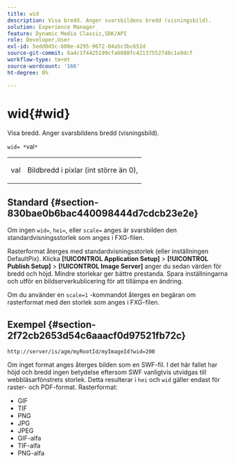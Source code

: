 ```yaml
---
title: wid
description: Visa bredd. Anger svarsbildens bredd (visningsbild).
solution: Experience Manager
feature: Dynamic Media Classic,SDK/API
role: Developer,User
exl-id: 5edd045c-600e-4295-9672-04a5c3bc651d
source-git-commit: 6a4c1f4425199cfa6088fc42137552748c1a9dcf
workflow-type: tm+mt
source-wordcount: '166'
ht-degree: 0%

---
```


# wid{#wid}

Visa bredd. Anger svarsbildens bredd (visningsbild).

`wid= *`val`*`

<table id="simpletable_8229FEFB366F4A799C206FD3E3C601BA"> 
 <tr class="strow"> 
  <td class="stentry"> <p><span class="codeph"> <span class="varname"> val</span></span> </p> </td> 
  <td class="stentry"> <p>Bildbredd i pixlar (int större än 0), </p></td> 
 </tr> 
</table>

## Standard {#section-830bae0b6bac440098444d7cdcb23e2e}

Om ingen `wid=`, `hei=`, eller `scale=` anges är svarsbilden den standardvisningsstorlek som anges i FXG-filen.

Rasterformat återges med standardvisningsstorlek (eller inställningen DefaultPix). Klicka **[!UICONTROL Application Setup]** > **[!UICONTROL Publish Setup]** > **[!UICONTROL Image Server]** anger du sedan värden för bredd och höjd. Mindre storlekar ger bättre prestanda. Spara inställningarna och utför en bildserverkublicering för att tillämpa en ändring.

Om du använder en `scale=1` -kommandot återges en begäran om rasterformat med den storlek som anges i FXG-filen.

## Exempel {#section-2f72cb2653d54c6aaacf0d97521fb72c}

`http://server/is/agm/myRootId/myImageId?wid=200`

Om inget format anges återges bilden som en SWF-fil. I det här fallet har höjd och bredd ingen betydelse eftersom SWF vanligtvis utvidgas till webbläsarfönstrets storlek. Detta resulterar i `hei` och `wid` gäller endast för raster- och PDF-format. Rasterformat:

* GIF
* TIF
* PNG
* JPG
* JPEG
* GIF-alfa
* TIF-alfa
* PNG-alfa
